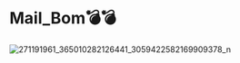 # Mail_Bom💣💣
![271191961_365010282126441_3059422582169909378_n](https://user-images.githubusercontent.com/75322830/152160785-df7ba9dd-81f6-4ffc-8744-66ac0cecbcac.jpg)

